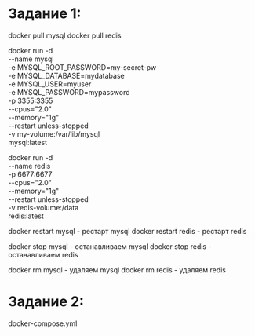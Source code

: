 # Задание 1: 


docker pull mysql 
docker pull redis 

docker run -d \
  --name mysql \
  -e MYSQL_ROOT_PASSWORD=my-secret-pw \
  -e MYSQL_DATABASE=mydatabase \
  -e MYSQL_USER=myuser \
  -e MYSQL_PASSWORD=mypassword \
  -p 3355:3355 \
  --cpus="2.0" \
  --memory="1g" \
  --restart unless-stopped\
  -v my-volume:/var/lib/mysql \
  mysql:latest


docker run -d \
  --name redis \
  -p 6677:6677 \
  --cpus="2.0" \
  --memory="1g" \
  --restart unless-stopped\
  -v redis-volume:/data \
  redis:latest
  
  
docker restart mysql - рестарт mysql
docker restart redis - рестарт redis

docker stop mysql - останавливаем mysql
docker stop redis - останавливаем redis

docker rm mysql - удаляем mysql
docker rm redis - удаляем redis

# Задание 2:
docker-compose.yml
